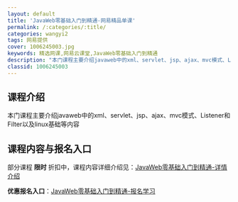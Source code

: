 ```yaml
---
layout: default
title: 'JavaWeb零基础入门到精通-网易精品单课'
permalink: /:categories/:title/
categories: wangyi2
tags: 网易提供
cover: 1006245003.jpg
keywords: 精选网课,网易云课堂,JavaWeb零基础入门到精通
description: "本门课程主要介绍javaweb中的xml、servlet、jsp、ajax、mvc模式、Listener和Filter以及linux基础等内容JavaWeb零基础入门到精通"
classid: 1006245003
---
```


## 课程介绍

本门课程主要介绍javaweb中的xml、servlet、jsp、ajax、mvc模式、Listener和Filter以及linux基础等内容

## 课程内容与报名入口

部分课程 **限时** 折扣中，课程内容详细介绍见：[JavaWeb零基础入门到精通-详情介绍](https://study.163.com/course/introduction/1006245003.htm?share=1&shareId=1025206652&utm_campaign=share&utm_medium=iphoneShare&utm_source=&utm_u=1025206652)

**优惠报名入口**：[JavaWeb零基础入门到精通-报名学习](https://study.163.com/course/introduction/1006245003.htm?share=1&shareId=1025206652&utm_campaign=share&utm_medium=iphoneShare&utm_source=&utm_u=1025206652)

